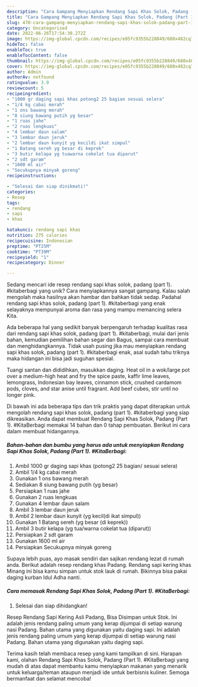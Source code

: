 ```yaml
---
description: "Cara Gampang Menyiapkan Rendang Sapi Khas Solok, Padang (Part 1). #KitaBerbagi yang Enak"
title: "Cara Gampang Menyiapkan Rendang Sapi Khas Solok, Padang (Part 1). #KitaBerbagi yang Enak"
slug: 470-cara-gampang-menyiapkan-rendang-sapi-khas-solok-padang-part-1-kitaberbagi-yang-enak
category: Uncategorized
date: 2022-06-26T17:54:30.272Z
image: https://img-global.cpcdn.com/recipes/e05fc9355b228849/680x482cq70/rendang-sapi-khas-solok-padang-part-1-kitaberbagi-foto-resep-utama.jpg
hideToc: false
enableToc: true
enableTocContent: false
thumbnail: https://img-global.cpcdn.com/recipes/e05fc9355b228849/680x482cq70/rendang-sapi-khas-solok-padang-part-1-kitaberbagi-foto-resep-utama.jpg
cover: https://img-global.cpcdn.com/recipes/e05fc9355b228849/680x482cq70/rendang-sapi-khas-solok-padang-part-1-kitaberbagi-foto-resep-utama.jpg
author: Admin
authorAv: notfound
ratingvalue: 3.9
reviewcount: 5
recipeingredient:
- "1000 gr daging sapi khas potong2 25 bagian sesuai selera"
- "1/4 kg cabai merah"
- "1 ons bawang merah"
- "8 siung bawang putih yg besar"
- "1 ruas jahe"
- "2 ruas lengkuas"
- "4 lembar daun salam"
- "3 lembar daun jeruk"
- "2 lembar daun kunyit yg kecildi ikat simpul"
- "1 Batang sereh yg besar di keprek"
- "3 butir kelapa yg tuawarna cokelat tua diparut"
- "2 sdt garam"
- "1600 ml air"
- "Secukupnya minyak goreng"
recipeinstructions:

- "Selesai dan siap dinikmati!"
categories:
- Resep
tags:
- rendang
- sapi
- khas

katakunci: rendang sapi khas 
nutrition: 275 calories
recipecuisine: Indonesian
preptime: "PT25M"
cooktime: "PT39M"
recipeyield: "1"
recipecategory: Dinner

---
```





Sedang mencari ide resep rendang sapi khas solok, padang (part 1). #kitaberbagi yang unik? Cara menyiapkannya sangat gampang. Kalau salah mengolah maka hasilnya akan hambar dan bahkan tidak sedap. Padahal rendang sapi khas solok, padang (part 1). #kitaberbagi yang enak selayaknya mempunyai aroma dan rasa yang mampu memancing selera Kita.





Ada beberapa hal yang sedikit banyak berpengaruh terhadap kualitas rasa dari rendang sapi khas solok, padang (part 1). #kitaberbagi, mulai dari jenis bahan, kemudian pemilihan bahan segar dan Bagus, sampai cara membuat dan menghidangkannya. Tidak usah pusing jika mau menyiapkan rendang sapi khas solok, padang (part 1). #kitaberbagi enak,      asal sudah tahu triknya maka hidangan ini bisa jadi suguhan spesial.














Tuangi santan dan dididihkan, masukkan daging. Heat oil in a wok/large pot over a medium-high heat and fry the spice paste, kaffir lime leaves, lemongrass, Indonesian bay leaves, cinnamon stick, crushed cardamom pods, cloves, and star anise until fragrant. Add beef cubes, stir until no longer pink.






Di bawah ini ada beberapa tips dan trik praktis yang dapat diterapkan untuk mengolah rendang sapi khas solok, padang (part 1). #kitaberbagi yang siap dikreasikan. Anda dapat membuat Rendang Sapi Khas Solok, Padang (Part 1). #KitaBerbagi memakai 14 bahan dan 0 tahap pembuatan. Berikut ini cara dalam membuat hidangannya.

<!--inarticleads1-->

##### Bahan-bahan dan bumbu yang harus ada untuk menyiapkan Rendang Sapi Khas Solok, Padang (Part 1). #KitaBerbagi:

1. Ambil 1000 gr daging sapi khas (potong2 25 bagian/ sesuai selera)
1. Ambil 1/4 kg cabai merah
1. Gunakan 1 ons bawang merah
1. Sediakan 8 siung bawang putih (yg besar)
1. Persiapkan 1 ruas jahe
1. Gunakan 2 ruas lengkuas
1. Gunakan 4 lembar daun salam
1. Ambil 3 lembar daun jeruk
1. Ambil 2 lembar daun kunyit (yg kecil(di ikat simpul))
1. Gunakan 1 Batang sereh (yg besar (di keprek))
1. Ambil 3 butir kelapa (yg tua/warna cokelat tua (diparut))
1. Persiapkan 2 sdt garam
1. Gunakan 1600 ml air
1. Persiapkan Secukupnya minyak goreng


Supaya lebih puas, ayo masak sendiri dan sajikan rendang lezat di rumah anda. Berikut adalah resep rendang khas Padang. Rendang sapi kering khas Minang ini bisa kamu simpan untuk stok lauk di rumah. Bikinnya bisa pakai daging kurban Idul Adha nanti. 

<!--inarticleads2-->

##### Cara memasak Rendang Sapi Khas Solok, Padang (Part 1). #KitaBerbagi:


1. Selesai dan siap dihidangkan!

Resep Rendang Sapi Kering Asli Padang, Bisa Disimpan untuk Stok. Ini adalah jenis rendang paling umum yang kerap dijumpai di setiap warung nasi Padang. Bahan utama yang digunakan yaitu daging sapi. Ini adalah jenis rendang paling umum yang kerap dijumpai di setiap warung nasi Padang. Bahan utama yang digunakan yaitu daging sapi. 

Terima kasih telah membaca resep yang kami tampilkan di sini. Harapan kami, olahan Rendang Sapi Khas Solok, Padang (Part 1). #KitaBerbagi yang mudah di atas dapat membantu kamu menyiapkan makanan yang menarik untuk keluarga/teman ataupun menjadi ide untuk berbisnis kuliner. Semoga bermanfaat dan selamat mencoba!
